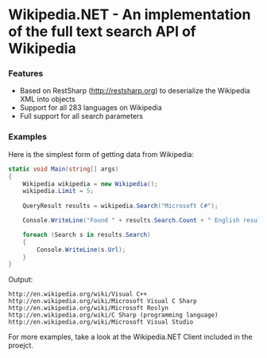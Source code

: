 # Wikipedia.NET - An implementation of the full text search API of Wikipedia

### Features

* Based on RestSharp (http://restsharp.org) to deserialize the Wikipedia XML into objects
* Support for all 283 languages on Wikipedia
* Full support for all search parameters

### Examples

Here is the simplest form of getting data from Wikipedia:

```csharp
static void Main(string[] args)
{
	Wikipedia wikipedia = new Wikipedia();
	wikipedia.Limit = 5;
	
	QueryResult results = wikipedia.Search("Microsoft C#");

	Console.WriteLine("Found " + results.Search.Count + " English results:");

	foreach (Search s in results.Search)
	{
		Console.WriteLine(s.Url);
	}
}
```

Output:
```
http://en.wikipedia.org/wiki/Visual C++
http://en.wikipedia.org/wiki/Microsoft Visual C Sharp
http://en.wikipedia.org/wiki/Microsoft Roslyn
http://en.wikipedia.org/wiki/C Sharp (programming language)
http://en.wikipedia.org/wiki/Microsoft Visual Studio
```

For more examples, take a look at the Wikipedia.NET Client included in the proejct.